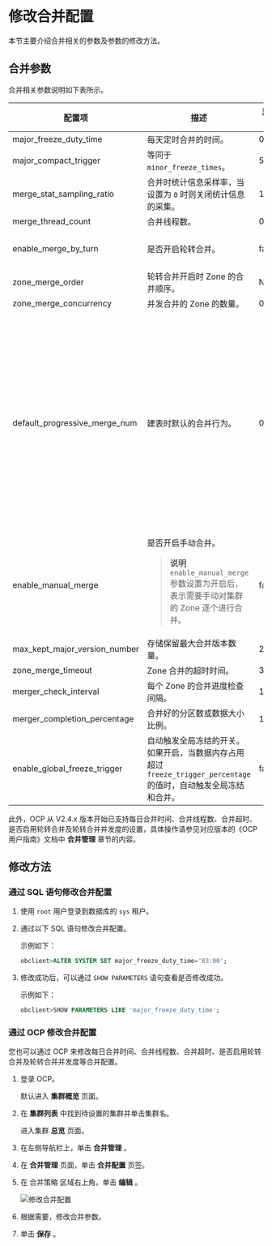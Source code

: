 # 修改合并配置

本节主要介绍合并相关的参数及参数的修改方法。

## 合并参数

合并相关参数说明如下表所示。

|              配置项              |                                                    描述                                                    |  默认值  |                                                                                                                               取值范围                                                                                                                               |
|-------------------------------|----------------------------------------------------------------------------------------------------------|-------|------------------------------------------------------------------------------------------------------------------------------------------------------------------------------------------------------------------------------------------------------------------|
| major_freeze_duty_time        | 每天定时合并的时间。                                                                                               | 02:00 | \[00:00,24:00\]                                                                                                                                                                                                                                                  |
| major_compact_trigger         | 等同于 `minor_freeze_times`。                                                                                | 5     | \[0,65535\]                                                                                                                                                                                                                                                      |
| merge_stat_sampling_ratio     | 合并时统计信息采样率，当设置为 `0` 时则关闭统计信息的采集。                                                                         | 100   | \[0,100\]                                                                                                                                                                                                                                                        |
| merge_thread_count            | 合并线程数。                                                                                                   | 0     | \[0, 256\]                                                                                                                                                                                                                                                       |
| enable_merge_by_turn          | 是否开启轮转合并。                                                                                                | false | <li>true：开启</li><li> false：不开启                                                                                                                                                       |
| zone_merge_order              | 轮转合并开启时 Zone 的合并顺序。                                                                                      | Null  | Null                                                                                                                                                                                                                                                             |
| zone_merge_concurrency        | 并发合并的 Zone 的数量。                                                                                          | 0     | \[0,+∞\]                                                                                                                                                                                                                                                         |
| default_progressive_merge_num | 建表时默认的合并行为。                                                                                              | 0     | \[0, +∞)  其中： <ul><li>0 ：表示执行渐进合并，且渐进合并的次数为 100</li><li>  1：表示强制执行全量合并，不执行渐进合并   </li><li> 大于 1 ：表示发生 Schema 变更时按照指定轮次做渐进合并</li></ul>    |
| enable_manual_merge           | 是否开启手动合并。 <blockquote>**说明** <br> `enable_manual_merge` 参数设置为开启后，表示需要手动对集群的 Zone 逐个进行合并。 | false | <li>true：开启</li><li> false：不开启</li>                                                                                                                                                       |
| max_kept_major_version_number | 存储保留最大合并版本数量。                                                                                            | 2     | \[1, 16\]                                                                                                                                                                                                                                                        |
| zone_merge_timeout            | Zone 合并的超时时间。                                                                                            | 3h    | \[1s, +∞)                                                                                                                                                                                                                                                        |
| merger_check_interval         | 每个 Zone 的合并进度检查间隔。                                                                                       | 10m   | \[10s, 60m\]                                                                                                                                                                                                                                                     |
| merger_completion_percentage  | 合并好的分区数或数据大小比例。                                                                                          | 100   | \[5, 100\]                                                                                                                                                                                                                                                       |
| enable_global_freeze_trigger  | 自动触发全局冻结的开关。如果开启，当数据内存占用超过 `freeze_trigger_percentage` 的值时，自动触发全局冻结和合并。                                  | false | <li>true：开启</li><li> false：不开启                                                                                                                                                       |

此外，OCP 从 V2.4.x 版本开始已支持每日合并时间、合并线程数、合并超时、是否启用轮转合并及轮转合并并发度的设置，具体操作请参见对应版本的《OCP 用户指南》文档中 **合并管理** 章节的内容。

## 修改方法

### 通过 SQL 语句修改合并配置

1. 使用 `root` 用户登录到数据库的 `sys` 租户。

2. 通过以下 SQL 语句修改合并配置。

   示例如下：

   ```sql
   obclient>ALTER SYSTEM SET major_freeze_duty_time='03:00';
   ```

3. 修改成功后，可以通过 `SHOW PARAMETERS` 语句查看是否修改成功。

   示例如下：

   ```sql
   obclient>SHOW PARAMETERS LIKE 'major_freeze_duty_time';
   ```

### 通过 OCP 修改合并配置

您也可以通过 OCP 来修改每日合并时间、合并线程数、合并超时、是否启用轮转合并及轮转合并并发度等合并配置。

1. 登录 OCP。

   默认进入 **集群概览** 页面。

2. 在 **集群列表** 中找到待设置的集群并单击集群名。

   进入集群 **总览** 页面。

3. 在左侧导航栏上，单击 **合并管理** 。

4. 在 **合并管理** 页面，单击 **合并配置** 页签。

5. 在 合并策略 区域右上角，单击 **编辑** 。

   ![修改合并配置](https://help-static-aliyun-doc.aliyuncs.com/assets/img/zh-CN/9900849361/p320201.png)

6. 根据需要，修改合并参数。

7. 单击 **保存** 。
